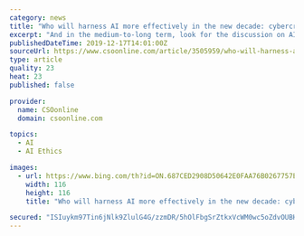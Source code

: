 ```yaml
---
category: news
title: "Who will harness AI more effectively in the new decade: cybercriminals or cybersecurity professionals?"
excerpt: "And in the medium-to-long term, look for the discussion on AI to shift to our ability to control it, as well as AI’s ability to protect or attack based on well-defined and regulated ethics."
publishedDateTime: 2019-12-17T14:01:00Z
sourceUrl: https://www.csoonline.com/article/3505959/who-will-harness-ai-more-effectively-in-the-new-decade-cybercriminals-or-cybersecurity-professional.html
type: article
quality: 23
heat: 23
published: false

provider:
  name: CSOonline
  domain: csoonline.com

topics:
  - AI
  - AI Ethics

images:
  - url: https://www.bing.com/th?id=ON.687CED2908D50642E0FAA76B0267757E
    width: 116
    height: 116
    title: "Who will harness AI more effectively in the new decade: cybercriminals or cybersecurity professionals?"

secured: "ISIuykm97Tin6jNlk9ZlulG4G/zzmDR/5hOlFbgSrZtkxVcWM0wc5oZdvOUBHkw7+C5nIzpytw9OcSnDHJp9uHRfN3W431deMwADQDlp0XuL9DdBMdc/2NLk0dLBkJhTUQ4N7SJ/WEXcKc1P5uTcwNOt+qicbtNDcb6vvbWY1LQVhX6q78mkSHGIOPVsoRr4FDN+16MQMcC5OKWNM0aO7lmXbx/uCxT3xNGuQX0cqOi82Sw55QGaC2+IFYBIL6NXFZAYTAFn7VCSfOkTjY8rMw==;S0E30xKyV0ATXtV6QpynQQ=="
---
```



